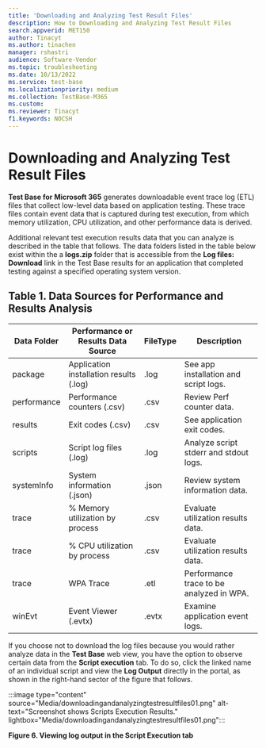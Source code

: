 ```yaml
---
title: 'Downloading and Analyzing Test Result Files'
description: How to Downloading and Analyzing Test Result Files
search.appverid: MET150
author: Tinacyt
ms.author: tinachen
manager: rshastri
audience: Software-Vendor
ms.topic: troubleshooting
ms.date: 10/13/2022
ms.service: test-base
ms.localizationpriority: medium
ms.collection: TestBase-M365
ms.custom:
ms.reviewer: Tinacyt
f1.keywords: NOCSH
---
```


# Downloading and Analyzing Test Result Files

**Test Base for Microsoft 365** generates downloadable event trace log (ETL) files that collect low-level data based on application testing. These trace files contain event data that is captured during test execution, from which memory utilization, CPU utilization, and other performance data is derived.

Additional relevant test execution results data that you can analyze is described in the table that follows. The data folders listed in the table below exist within the a **logs.zip** folder that is accessible from the **Log files: Download** link in the Test Base results for an application that completed testing against a specified operating system version.

## Table 1. Data Sources for Performance and Results Analysis

| Data Folder | Performance or Results Data Source | FileType | Description |
|----|----|----|----|
|package|Application installation results (.log)|.log|See app installation and script logs.|
|performance|Performance counters (.csv)|.csv|Review Perf counter data.|
|results|Exit codes (.csv)|.csv|See application exit codes.|
|scripts|Script log files (.log)|.log|Analyze script stderr and stdout logs.|
|systemInfo|System information (.json)|.json|Review system information data.|
|trace|% Memory utilization by process|.csv|Evaluate utilization results data.|
|trace|% CPU utilization by process|.csv|Evaluate utilization results data.|
|trace|WPA Trace|.etl|Performance trace to be analyzed in WPA.|
|winEvt|Event Viewer (.evtx)|.evtx|Examine application event logs.|

If you choose not to download the log files because you would rather analyze data in the **Test Base** web view, you have the option to observe certain data from the **Script execution** tab. To do so, click the linked name of an individual script and view the **Log Output** directly in the portal, as shown in the right-hand sector of the figure that follows.

:::image type="content" source="Media/downloadingandanalyzingtestresultfiles01.png" alt-text="Screenshot shows Scripts Execution Results." lightbox="Media/downloadingandanalyzingtestresultfiles01.png":::

**Figure 6. Viewing log output in the Script Execution tab**
